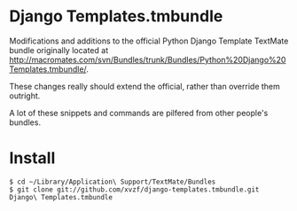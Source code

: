 # Django Templates.tmbundle

Modifications and additions to the official Python Django Template TextMate bundle originally located at http://macromates.com/svn/Bundles/trunk/Bundles/Python%20Django%20Templates.tmbundle/.

These changes really should extend the official, rather than override them outright.

A lot of these snippets and commands are pilfered from other people's bundles.


# Install

    $ cd ~/Library/Application\ Support/TextMate/Bundles
    $ git clone git://github.com/xvzf/django-templates.tmbundle.git Django\ Templates.tmbundle